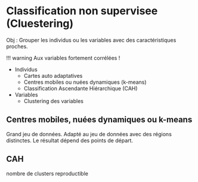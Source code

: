 # Classification non supervisee (Cluestering) 

Obj : Grouper les individus ou les variables avec des caractéristiques proches. 

!!! warning
	Aux variables fortement corrélées !

* Individus 
	* Cartes auto adaptatives
	* Centres mobiles ou nuées dynamiques (k-means)
	* Classification Ascendante Hiérarchique (CAH)
* Variables 
	* Clustering des variables
## Centres mobiles, nuées dynamiques ou k-means 
Grand jeu de données.
Adapté au jeu de données avec des régions distinctes.
Le résultat dépend des points de départ.

## CAH 
nombre de clusters
reproductible